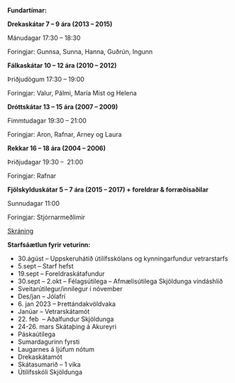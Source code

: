 **Fundartímar:**

**Drekaskátar 7 – 9 ára (2013 – 2015)**

Mánudagar 17:30 – 18:30

Foringjar: Gunnsa, Sunna, Hanna, Guðrún, Ingunn

**Fálkaskátar 10 – 12 ára (2010 – 2012)**

Þriðjudögum 17:30 – 19:00

Foringjar: Valur, Pálmi, María Mist og Helena

**Dróttskátar 13 – 15 ára (2007 – 2009)**

Fimmtudagar 19:30 – 21:00

Foringjar: Aron, Rafnar, Arney og Laura

**Rekkar 16 – 18 ára (2004 – 2006)**

Þriðjudagar 19:30 –  21:00

Foringjar: Rafnar

**Fjölskylduskátar 5 – 7 ára (2015 – 2017) + foreldrar & forræðisaðilar**

Sunnudagar 11:00

Foringjar: Stjórnarmeðlimir

[Skráning](https://www.sportabler.com/shop/skjoldungar)

**Starfsáætlun fyrir veturinn:**

-   30.ágúst – Uppskeruhátíð útilífsskólans og kynningarfundur vetrarstarfs
-   5.sept – Starf hefst
-   19.sept – Foreldraskátafundur
-   30.sept – 2.okt – Félagsútilega – Afmælisútilega Skjöldunga vindáshlíð
-   Sveitarútilegur/innilegur í nóvember
-   Des/jan – Jólafrí
-   6\. jan 2023 – Þrettándakvöldvaka
-   Janúar – Vetrarskátamót
-   22\. feb  – Aðalfundur Skjöldunga
-   24-26. mars Skátaþing á Akureyri
-   Páskaútilega
-   Sumardagurinn fyrsti
-   Laugarnes á ljúfum nótum
-   Drekaskátamót
-   Skátasumarið – 1 vika
-   Útilífsskóli Skjöldunga
